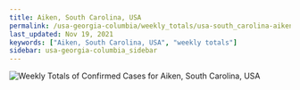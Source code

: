 ```yaml
---
title: Aiken, South Carolina, USA
permalink: /usa-georgia-columbia/weekly_totals/usa-south_carolina-aiken-weekly_totals.html
last_updated: Nov 19, 2021
keywords: ["Aiken, South Carolina, USA", "weekly totals"]
sidebar: usa-georgia-columbia_sidebar
---
```


![Weekly Totals of Confirmed Cases for Aiken, South Carolina, USA](/covid_tracker/images/graphs/usa-south_carolina-aiken-weekly_totals_graph.png)
